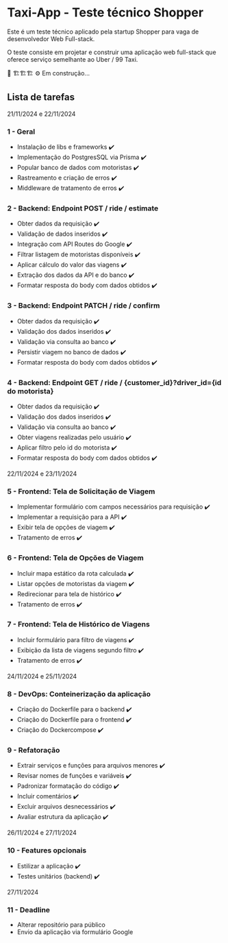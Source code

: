 # Taxi-App - Teste técnico Shopper

Este é um teste técnico aplicado pela startup Shopper para vaga de desenvolvedor Web Full-stack.

O teste consiste em projetar e construir uma aplicação web full-stack que oferece serviço semelhante ao Uber / 99 Taxi.

🔧 🏗️🏗️🏗️ ⚙️
Em construção...

## Lista de tarefas

21/11/2024 e 22/11/2024

### 1 - Geral

- Instalação de libs e frameworks ✔️
- Implementação do PostgresSQL via Prisma ✔️
- Popular banco de dados com motoristas ✔️
- Rastreamento e criação de erros ✔️
- Middleware de tratamento de erros ✔️

### 2 - Backend: Endpoint POST / ride / estimate

- Obter dados da requisição ✔️
- Validação de dados inseridos ✔️
- Integração com API Routes do Google ✔️
- Filtrar listagem de motoristas disponíveis ✔️
- Aplicar cálculo do valor das viagens ✔️
- Extração dos dados da API e do banco ✔️
- Formatar resposta do body com dados obtidos ✔️

### 3 - Backend: Endpoint PATCH / ride / confirm

- Obter dados da requisição ✔️
- Validação dos dados inseridos ✔️
- Validação via consulta ao banco ✔️
- Persistir viagem no banco de dados ✔️
- Formatar resposta do body com dados obtidos ✔️

### 4 - Backend: Endpoint GET / ride / {customer_id}?driver_id={id do motorista}

- Obter dados da requisição ✔️
- Validação dos dados inseridos ✔️
- Validação via consulta ao banco ✔️
- Obter viagens realizadas pelo usuário ✔️
- Aplicar filtro pelo id do motorista ✔️
- Formatar resposta do body com dados obtidos ✔️

22/11/2024 e 23/11/2024

### 5 - Frontend: Tela de Solicitação de Viagem

- Implementar formulário com campos necessários para requisição ✔️
- Implementar a requisição para a API ✔️
- Exibir tela de opções de viagem ✔️
- Tratamento de erros ✔️

### 6 - Frontend: Tela de Opções de Viagem

- Incluir mapa estático da rota calculada ✔️
- Listar opções de motoristas da viagem ✔️
- Redirecionar para tela de histórico ✔️
- Tratamento de erros ✔️

### 7 - Frontend: Tela de Histórico de Viagens

- Incluir formulário para filtro de viagens ✔️
- Exibição da lista de viagens segundo filtro ✔️
- Tratamento de erros ✔️

24/11/2024 e 25/11/2024

### 8 - DevOps: Conteinerização da aplicação

- Criação do Dockerfile para o backend ✔️
- Criação do Dockerfile para o frontend ✔️
- Criação do Dockercompose ✔️

### 9 - Refatoração

- Extrair serviços e funções para arquivos menores ✔️
- Revisar nomes de funções e variáveis ✔️
- Padronizar formatação do código ✔️
- Incluir comentários ✔️
- Excluir arquivos desnecessários ✔️
- Avaliar estrutura da aplicação ✔️

26/11/2024 e 27/11/2024

### 10 - Features opcionais

- Estilizar a aplicação ✔️
- Testes unitários (backend) ✔️

27/11/2024

### 11 - Deadline

- Alterar repositório para público
- Envio da aplicação via formulário Google
